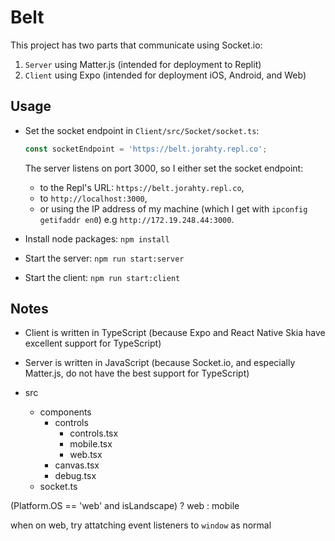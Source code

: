 # Belt

This project has two parts that communicate using Socket.io:

1. `Server` using Matter.js (intended for deployment to Replit)
2. `Client` using Expo (intended for deployment iOS, Android, and Web)

## Usage

- Set the socket endpoint in `Client/src/Socket/socket.ts`:

  ```ts
  const socketEndpoint = 'https://belt.jorahty.repl.co';
  ```

  The server listens on port 3000, so I either set the socket endpoint:

  - to the Repl's URL: `https://belt.jorahty.repl.co`,
  - to `http://localhost:3000`,
  - or using the IP address of my machine (which I get with
    `ipconfig getifaddr en0`) e.g `http://172.19.248.44:3000`.

- Install node packages: `npm install`
- Start the server: `npm run start:server`
- Start the client: `npm run start:client`

## Notes

- Client is written in TypeScript (because Expo and React Native Skia have
  excellent support for TypeScript)
- Server is written in JavaScript (because Socket.io, and especially Matter.js,
  do not have the best support for TypeScript)

- src
  - components
    - controls
      - controls.tsx
      - mobile.tsx
      - web.tsx
    - canvas.tsx
    - debug.tsx
  - socket.ts

(Platform.OS == 'web' and isLandscape) ? web : mobile

when on web, try attatching event listeners to `window` as normal
